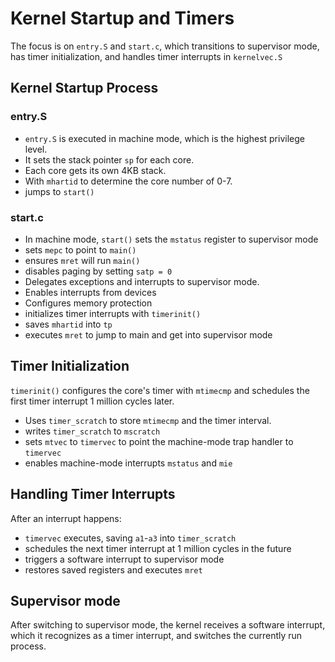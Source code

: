 # Kernel Startup and Timers

The focus is on `entry.S` and `start.c`, which transitions to supervisor
mode, has timer initialization, and handles timer interrupts in
`kernelvec.S`

## Kernel Startup Process

### entry.S

- `entry.S` is executed in machine mode, which is the highest privilege
level.
- It sets the stack pointer `sp` for each core.
- Each core gets its own 4KB stack.
- With `mhartid` to determine the core number of 0-7.
- jumps to `start()`

### start.c

- In machine mode, `start()` sets the `mstatus` register to supervisor
mode
- sets `mepc` to point to `main()`
- ensures `mret` will run `main()`
- disables paging by setting `satp = 0`
- Delegates exceptions and interrupts to supervisor mode.
- Enables interrupts from devices
- Configures memory protection
- initializes timer interrupts with `timerinit()`
- saves `mhartid` into `tp`
- executes `mret` to jump to main and get into supervisor mode

## Timer Initialization

`timerinit()` configures the core's timer with `mtimecmp` and schedules
the first timer interrupt 1 million cycles later.
- Uses `timer_scratch` to store `mtimecmp` and the timer interval.
- writes `timer_scratch` to `mscratch`
- sets `mtvec` to `timervec` to point the machine-mode trap handler to
  `timervec`
- enables machine-mode interrupts `mstatus` and `mie`

## Handling Timer Interrupts

After an interrupt happens:

- `timervec` executes, saving `a1`-`a3` into `timer_scratch`
- schedules the next timer interrupt at 1 million cycles in the future
- triggers a software interrupt to supervisor mode
- restores saved registers and executes `mret`

## Supervisor mode

After switching to supervisor mode, the kernel receives a software
interrupt, which it recognizes as a timer interrupt, and switches the
currently run process.

